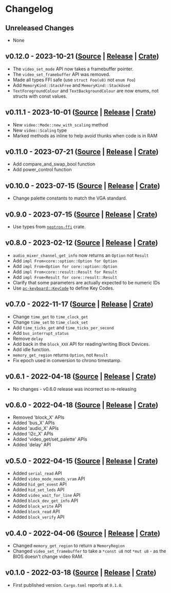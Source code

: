 # Changelog

## Unreleased Changes

* None

## v0.12.0 - 2023-10-21 ([Source](https://github.com/neotron-compute/neotron-common-bios/tree/v0.12.0) | [Release](https://github.com/neotron-compute/neotron-common-bios/releases/tag/v0.12.0) | [Crate](https://crates.io/crates/neotron-common-bios/0.12.0))

* The `video_set_mode` API now takes a framebuffer pointer.
* The `video_set_framebuffer` API was removed.
* Made all types FFI safe (use `struct Foo(u8)` not `enum Foo`)
* Add `MemoryKind::StackFree` and `MemoryKind::StackUsed`
* `TextForegroundColour` and `TextBackgroundColour` are now enums, not structs with const values.

## v0.11.1 - 2023-10-01 ([Source](https://github.com/neotron-compute/neotron-common-bios/tree/v0.11.1) | [Release](https://github.com/neotron-compute/neotron-common-bios/releases/tag/v0.11.1) | [Crate](https://crates.io/crates/neotron-common-bios/v0.11.1))

* New `video::Mode::new_with_scaling` method
* New `video::Scaling` type
* Marked methods as inline to help avoid thunks when code is in RAM

## v0.11.0 - 2023-07-21 ([Source](https://github.com/neotron-compute/neotron-common-bios/tree/v0.11.0) | [Release](https://github.com/neotron-compute/neotron-common-bios/releases/tag/v0.11.0) | [Crate](https://crates.io/crates/neotron-common-bios/v0.11.0))

* Add compare_and_swap_bool function
* Add power_control function

## v0.10.0 - 2023-07-15 ([Source](https://github.com/neotron-compute/neotron-common-bios/tree/v0.10.0) | [Release](https://github.com/neotron-compute/neotron-common-bios/releases/tag/v0.10.0) | [Crate](https://crates.io/crates/neotron-common-bios/v0.10.0))

* Change palette constants to match the VGA standard.

## v0.9.0 - 2023-07-15 ([Source](https://github.com/neotron-compute/neotron-common-bios/tree/v0.9.0) | [Release](https://github.com/neotron-compute/neotron-common-bios/releases/tag/v0.9.0) | [Crate](https://crates.io/crates/neotron-common-bios/v0.9.0))

* Use types from [`neotron-ffi`](https://crates.io/crates/neotron-ffi) crate.

## v0.8.0 - 2023-02-12 ([Source](https://github.com/neotron-compute/neotron-common-bios/tree/v0.8.0) | [Release](https://github.com/neotron-compute/neotron-common-bios/releases/tag/v0.8.0) | [Crate](https://crates.io/crates/neotron-common-bios/v0.8.0))

* `audio_mixer_channel_get_info` now returns an `Option` not `Result`
* Add `impl From<core::option::Option for Option`
* Add `impl From<Option for core::option::Option`
* Add `impl From<core::result::Result for Result`
* Add `impl From<Result for core::result::Result`
* Clarify that some parameters are actually expected to be numeric IDs
* Use [`pc-keyboard::KeyCode`](https://crates.io/crates/pc-keyboard) to define Key Codes.

## v0.7.0 - 2022-11-17 ([Source](https://github.com/neotron-compute/neotron-common-bios/tree/v0.7.0) | [Release](https://github.com/neotron-compute/neotron-common-bios/releases/tag/v0.7.0) | [Crate](https://crates.io/crates/neotron-common-bios/v0.7.0))

* Change `time_get` to `time_clock_get`
* Change `time_set` to `time_clock_set`
* Add `time_ticks_get` and `time_ticks_per_second`
* Add `bus_interrupt_status`
* Remove `delay`
* Add back in the `block_XXX` API for reading/writing Block Devices.
* Add idle function.
* `memory_get_region` returns `Option`, not `Result`
* Fix epoch used in conversion to chrono timestamp.

## v0.6.1 - 2022-04-18 ([Source](https://github.com/neotron-compute/neotron-common-bios/tree/v0.6.1) | [Release](https://github.com/neotron-compute/neotron-common-bios/releases/tag/v0.6.1) | [Crate](https://crates.io/crates/neotron-common-bios/v0.6.1))

* No changes - v0.6.0 release was incorrect so re-releasing

## v0.6.0 - 2022-04-18 ([Source](https://github.com/neotron-compute/neotron-common-bios/tree/v0.6.0) | [Release](https://github.com/neotron-compute/neotron-common-bios/releases/tag/v0.6.0) | [Crate](https://crates.io/crates/neotron-common-bios/v0.6.0))

* Removed 'block_X' APIs
* Added 'bus_X' APIs
* Added 'audio_X' APIs
* Added 'i2c_X' APIs
* Added 'video_get/set_palette' APIs
* Added 'delay' API

## v0.5.0 - 2022-04-15 ([Source](https://github.com/neotron-compute/neotron-common-bios/tree/v0.5.0) | [Release](https://github.com/neotron-compute/neotron-common-bios/releases/tag/v0.5.0) | [Crate](https://crates.io/crates/neotron-common-bios/v0.5.0))

* Added `serial_read` API
* Added `video_mode_needs_vram` API
* Added `hid_get_event` API
* Added `hid_set_leds` API
* Added `video_wait_for_line` API
* Added `block_dev_get_info` API
* Added `block_write` API
* Added `block_read` API
* Added `block_verify` API

## v0.4.0 - 2022-04-06 ([Source](https://github.com/neotron-compute/neotron-common-bios/tree/v0.4.0) | [Release](https://github.com/neotron-compute/neotron-common-bios/releases/tag/v0.4.0) | [Crate](https://crates.io/crates/neotron-common-bios/v0.4.0))

* Changed `memory_get_region` to return a `MemoryRegion`
* Changed `video_set_framebuffer` to take a `*const u8` not `*mut u8` - as the
  BIOS doesn't change video RAM.

## v0.1.0 - 2022-03-18 ([Source](https://github.com/neotron-compute/neotron-common-bios/tree/v0.1.0) | [Release](https://github.com/neotron-compute/neotron-common-bios/releases/tag/v0.1.0) | [Crate](https://crates.io/crates/neotron-common-bios/v0.1.0))

* First published version. `Cargo.toml` reports at `0.1.0`.
